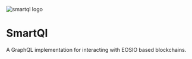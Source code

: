 ![smartql logo](https://raw.githubusercontent.com/pur3miish/smartql/main/static/smartql.svg)

# SmartQl

A GraphQL implementation for interacting with EOSIO based blockchains.
